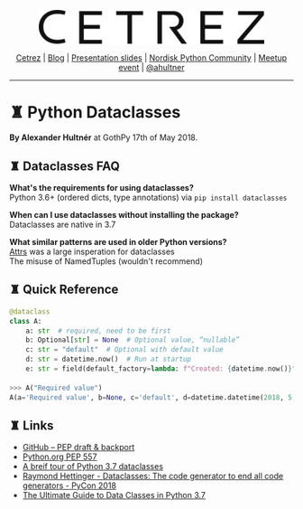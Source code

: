 
<p align="center">
  <a href="http://cetrez.com/"><img src="./res/cetrez.svg" alt="Hack the Castle" align="center" width="400"></a>
</p>
<p align="center">
	<a href="http://cetrez.com/" rel="nofollow" class="rich-diff-level-one">Cetrez</a> | <a href="http://blog.cetrez.com/" rel="nofollow" class="rich-diff-level-one">Blog</a> | <a href="http://slides.com/hultner/python-dataclasses-gothpy-alexander-hultner/fullscreen" rel="nofollow" class="rich-diff-level-one">Presentation slides</a> | <a href="https://www.facebook.com/groups/nordiskpython/" rel="nofollow" class="rich-diff-level-one">Nordisk Python Community</a> | <a href="https://www.meetup.com/GothPy/events/249499024/" rel="nofollow" class="rich-diff-level-one">Meetup event</a> | <a href="https://twitter.com/ahultner" rel="nofollow" class="rich-diff-level-one">@ahultner</a>
	<hr>
</p>

# ♜ Python Dataclasses 
**By Alexander Hultnér** at GothPy 17th of May 2018.


## ♜ Dataclasses FAQ
**What's the requirements for using dataclasses?**   
Python 3.6+ (ordered dicts, type annotations) via `pip install dataclasses`   

**When can I use dataclasses without installing the package?**  
Dataclasses are native in 3.7  

**What similar patterns are used in older Python versions?**  
[Attrs](http://www.attrs.org/en/stable/) was a large insperation for dataclasses  
The misuse of NamedTuples (wouldn't recommend)   

## ♜ Quick Reference
```python
@dataclass
class A:
	a: str  # required, need to be first
	b: Optional[str] = None  # Optional value, “nullable”
	c: str = "default"  # Optional with default value
	d: str = datetime.now()  # Run at startup
	e: str = field(default_factory=lambda: f"Created: {datetime.now()}")  # Run at init
	
>>> A("Required value")
A(a='Required value', b=None, c='default', d=datetime.datetime(2018, 5, 24, 17, 50, 46, 555014), e='Created: 2018-05-24 17:51:07.782374')

```

## ♜ Links
- [GitHub – PEP draft & backport](https://github.com/ericvsmith/dataclasses)
- [Python.org PEP 557](https://www.python.org/dev/peps/pep-0557/)
- [A breif tour of Python 3.7 dataclasses](https://hackernoon.com/a-brief-tour-of-python-3-7-data-classes-22ee5e046517)
- [Raymond Hettinger - Dataclasses: The code generator to end all code generators - PyCon 2018](https://www.youtube.com/watch?v=T-TwcmT6Rcw)
- [The Ultimate Guide to Data Classes in Python 3.7](https://realpython.com/python-data-classes/)
